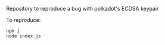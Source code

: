 Repository to reproduce a bug with polkadot's ECDSA keypair

To reproduce:

```
npm i
node index.js
```
